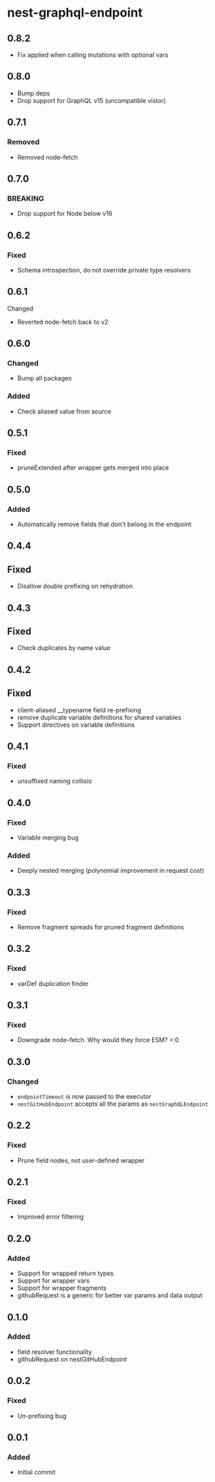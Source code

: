 # nest-graphql-endpoint

## 0.8.2

- Fix applied when calling mutations with optional vars

## 0.8.0

- Bump deps
- Drop support for GraphQL v15 (uncompatible vistor)

## 0.7.1

### Removed

- Removed node-fetch

## 0.7.0

### BREAKING

- Drop support for Node below v16

## 0.6.2

### Fixed

- Schema introspection, do not override private type resolvers

## 0.6.1

Changed

- Reverted node-fetch back to v2

## 0.6.0

### Changed

- Bump all packages

### Added

- Check aliased value from source

## 0.5.1

### Fixed

- pruneExtended after wrapper gets merged into place

## 0.5.0

### Added

- Automatically remove fields that don't belong in the endpoint

## 0.4.4

## Fixed

- Disallow double prefixing on rehydration

## 0.4.3

## Fixed

- Check duplicates by name value

## 0.4.2

## Fixed

- client-aliased \_\_typename field re-prefixing
- remove duplicate variable definitions for shared variables
- Support directives on variable definitions

## 0.4.1

### Fixed

- unsuffixed naming collisio

## 0.4.0

### Fixed

- Variable merging bug

### Added

- Deeply nested merging (polynomial improvement in request cost)

## 0.3.3

### Fixed

- Remove fragment spreads for pruned fragment definitions

## 0.3.2

### Fixed

- varDef duplication finder

## 0.3.1

### Fixed

- Downgrade node-fetch. Why would they force ESM? >:0

## 0.3.0

### Changed

- `endpointTimeout` is now passed to the executor
- `nestGitHubEndpoint` accepts all the params as `nestGraphQLEndpoint`

## 0.2.2

### Fixed

- Prune field nodes, not user-defined wrapper

## 0.2.1

### Fixed

- Improved error filtering

## 0.2.0

### Added

- Support for wrapped return types
- Support for wrapper vars
- Support for wrapper fragments
- githubRequest is a generic for better var params and data output

## 0.1.0

### Added

- field resolver functionality
- githubRequest on nestGitHubEndpoint

## 0.0.2

### Fixed

- Un-prefixing bug

## 0.0.1

### Added

- Initial commit
